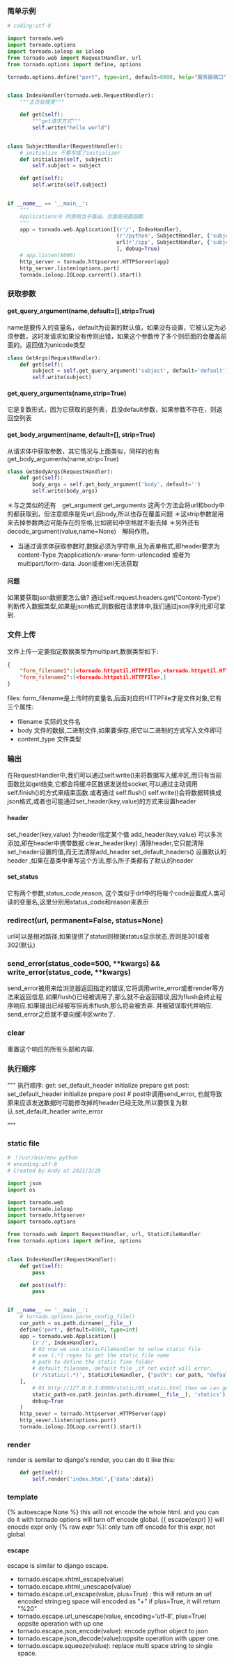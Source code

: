 ### 简单示例

```python
# coding:utf-8

import tornado.web
import tornado.options
import tornado.ioloop as ioloop
from tornado.web import RequestHandler, url
from tornado.options import define, options

tornado.options.define("port", type=int, default=8000, help="服务器端口")


class IndexHandler(tornado.web.RequestHandler):
    """主页处理类"""

    def get(self):
        """get请求方式"""
        self.write("hello world")


class SubjectHandler(RequestHandler):
    # initialize 不要写成了initializer
    def initialize(self, subject):
        self.subject = subject

    def get(self):
        self.write(self.subject)


if __name__ == '__main__':
    """
    Applications中 列表相当于路由，后面是视图函数
    """
    app = tornado.web.Application([(r'/', IndexHandler),
                                   (r'/python', SubjectHandler, {'subject': "python"}),
                                   url(r'/cpp', SubjectHandler, {'subject': "cpp"}, name='cpp_url'),
                                   ], debug=True)
    # app.listen(8000)
    http_server = tornado.httpserver.HTTPServer(app)
    http_server.listen(options.port)
    tornado.ioloop.IOLoop.current().start()

```

### 获取参数

#### get_query_argument(name,default=[],strip=True)

name是要传入的变量名，default为设置的默认值，如果没有设置，它被认定为必须参数，这时发请求如果没有传则出错，如果这个参数传了多个则后面的会覆盖前面的。返回值为unicode类型
```python
class GetArgs(RequestHandler):
    def get(self):
        subject = self.get_query_argument('subject', default='default')
        self.write(subject)
```
#### get_query_arguments(name,strip=True)

它是复数形式，因为它获取的是列表，且没default参数，如果参数不存在，则返回空列表　

#### get_body_argument(name, default=[], strip=True)

从请求体中获取参数，其它情况与上面类似，同样的也有get_body_arguments(name,strip=True)

```python
class GetBodyArgs(RequestHandler):
    def get(self):
        body_args = self.get_body_argument('body', default='')
        self.write(body_args)
```
＊与之类似的还有　get_argument get_arguments 这两个方法会将url和body中的都获取到，但注意顺序是先url,后body,所以也存在覆盖问题
＊这strip参数是用来去掉参数两边可能存在的空格,比如密码中空格就不能去掉
＊另外还有　decode_argument(value,name=None)　解码作用。
 * 当通过请求体获取参数时,数据必须为字符串,且为表单格式,即header要求为content-Type 为application/x-www-form-urlencoded 或者为multipart/form-data.   Json或者xml无法获取

#### 问题
如果要获取json数据要怎么做?
通过self.request.headers.get('Content-Type') 判断传入数据类型,如果是json格式,则数据在请求体中,我们通过json序列化即可拿到.

### 文件上传
文件上传一定要指定数据类型为multipart,数据类型如下:
```json
{
    "form_filename1":[<tornado.httputil.HTTPFIle>,<tornado.httputil.HTTPFile>],
    "form_filename2":[<tornado.httputil.HTTPFIle>,]
}
```
files:
form_filename是上传时的变量名,后面对应的HTTPFile才是文件对象,它有三个属性:
- filename 实际的文件名
- body 文件的数据,二进制文件,如果要保存,把它以二进制的方式写入文件即可
- content_type 文件类型

### 输出

在RequestHandler中,我们可以通过self.write()来将数据写入缓冲区,而只有当前函数比如get结束,它都会将缓冲区数据发送给socket,可以通过主动调用self.finish()的方式来结束函数.或者通过 self.flush()
self.write()会将数据转换成json格式,或者也可能通过set_header(key,value)的方式来设置header

#### header 

set_header(key,value)  为header指定某个值
add_header(key,value) 可以多次添加,即在header中携带数据
clear_header(key) 清除header,它只能清除set_header设置的值,而无法清除add_header
set_default_headers() 设置默认的header ,如果在基类中重写这个方法,那么所子类都有了默认的header

#### set_status

它有两个参数,status_code,reason, 这个类似于drf中的将每个code设置成人类可读的变量名,这里分别用status_code和reason来表示

### redirect(url, permanent=False, status=None)

url可以是相对路径,如果提供了status则根据status显示状态,否则是301或者302(默认)

### send_error(status_code=500, **kwargs) &&  write_error(status_code, **kwargs)

send_error被用来给浏览器返回指定的错误,它将调用write_error或者render等方法来返回信息.如果flush()已经被调用了,那么就不会返回错误,因为flush会终止程序响应.如果输出已经被写但尚未flush,那么将会被丢弃.
并被错误取代并响应.
send_error之后就不要向缓冲区write了.

### clear

重置这个响应的所有头部和内容.

### 执行顺序
"""
执行顺序:
get:
    set_default_header
    initialize
    prepare
    get
post:
    set_default_header
    initialize
    prepare
    post # post中调用send_error, 也就导致原来应该发送数据时可能修改掉的header已经无效,所以要恢复为默认.set_default_header
    write_error

"""

### static file 

```python
# ！/usr/bin/env python
# encoding:utf-8
# Created by Andy at 2021/3/29

import json
import os

import tornado.web
import tornado.ioloop
import tornado.httpserver
import tornado.options

from tornado.web import RequestHandler, url, StaticFileHandler
from tornado.options import define, options


class IndexHandler(RequestHandler):
    def get(self):
        pass

    def post(self):
        pass


if __name__ == '__main__':
    # tornado.options.parse_config_file()
    cur_path = os.path.dirname(__file__)
    define('port', default=8000, type=int)
    app = tornado.web.Application([
        (r'/', IndexHandler),
        # 02 now we use staticFileHandler to solve static file
        # use (.*) regex to get the static file name
        # path to define the static fine folder
        # default_filename, default file ,if not exist will error.
        (r'/static/(.*)', StaticFileHandler, {"path": cur_path, "default_filename": 'index.html'}),
    ],
        # 01 http://127.0.0.1:8000/static/03_static.html then we can get the 03_static.html
        static_path=os.path.join(os.path.dirname(__file__), 'statics'),
        debug=True
    )
    http_sever = tornado.httpserver.HTTPServer(app)
    http_sever.listen(options.port)
    tornado.ioloop.IOLoop.current().start()

```

### render

render is semilar to django's render, you can do it like this:
```python
    def get(self):
        self.render('index.html',{'data':data})
```

### template
 {% autoescape None %} this will not encode the whole html. and you can do it with tornado options will turn off encode global. {{ escape(expr) }} will enocde expr only
{% raw *expr* %}: only turn off encode for this expr, not global

#### escape 

escape is similar to django escape.
- tornado.escape.xhtml_escape(value)
- tornado.escape.xhtml_unescape(value)
- tornado.escape.url_escape(value, plus=True) : this will return an url encoded string:eg space will encoded as "+" if plus=True, it will return "%20"
- tornado.escape.url_unescape(value, encoding='utf-8', plus=True) oppsite operation with up one
- tornado.escape.json_encode(value): encode python object to json
- tornado.escape.json_decode(value):oppsite operation with upper one.
- tornado.escape.squeeze(value): replace multi space string to single space.